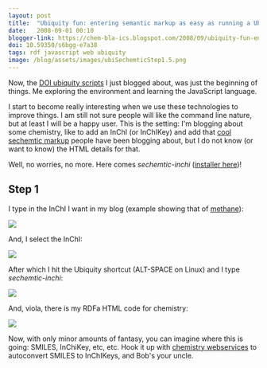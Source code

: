 ```yaml
---
layout: post
title:  "Ubiquity fun: entering semantic markup as easy as running a Ubiquity command"
date:   2008-09-01 00:10
blogger-link: https://chem-bla-ics.blogspot.com/2008/09/ubiquity-fun-entering-semantic-markup.html
doi: 10.59350/s6bgg-e7a38
tags: rdf javascript web ubiquity
image: /blog/assets/images/ubiSechemticStep1.5.png
---
```


Now, the [DOI ubiquity scripts](http://chem-bla-ics.blogspot.com/2008/09/ubiquity-fun-resolving-dois.html) I just blogged about,
was just the beginning of things. Me exploring the environment and learning the JavaScript language.

I start to become really interesting when we use these technologies to improve things. I am still not sure people will like the
command line nature, but at least I will be a happy user. This is the setting: I'm blogging about some chemistry, like to add an
InChI (or InChIKey) and add that [cool sechemtic markup](http://chem-bla-ics.blogspot.com/2006/12/including-smiles-cml-and-inchi-in.html)
people have been blogging about, but I do not know (or want to know) the HTML details for that.

Well, no worries, no more. Here comes *sechemtic-inchi* ([installer here](http://blueobelisk.sourceforge.net/people/egonw/sechemtic-inchi.html))!

## Step 1

I type in the InChI I want in my blog (example showing that of [methane](http://en.wikipedia.org/wiki/Methane)):

![](/blog/assets/images/ubiSechemticStep1.png)

And, I select the InChI:

![](/blog/assets/images/ubiSechemticStep1.5.png)

After which I hit the Ubiquity shortcut (ALT-SPACE on Linux) and I type *sechemtic-inchi*:

![](/blog/assets/images/ubiSechemticStep2.png)

And, viola, there is my RDFa HTML code for chemistry:

![](/blog/assets/images/ubiSechemticStep3.png)

Now, with only minor amounts of fantasy, you can imagine where this is going: SMILES, InChiKey, etc, etc. Hook it up with
[chemistry webservices](http://rguha.wordpress.com/2008/08/30/ubiquity-and-chemical-information/) to autoconvert
SMILES to InChIKeys, and Bob's your uncle.
